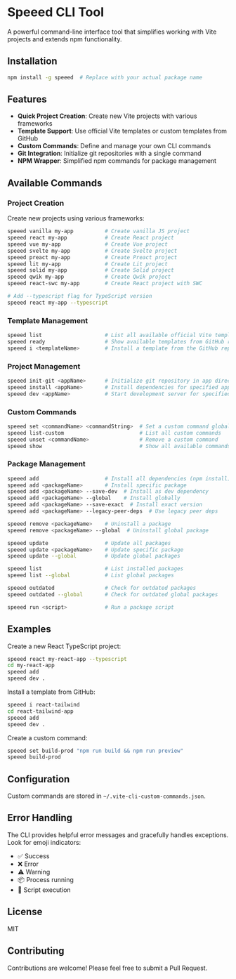 # Speeed CLI Tool

A powerful command-line interface tool that simplifies working with Vite projects and extends npm functionality.

## Installation

```bash
npm install -g speeed  # Replace with your actual package name
```

## Features

- **Quick Project Creation**: Create new Vite projects with various frameworks
- **Template Support**: Use official Vite templates or custom templates from GitHub
- **Custom Commands**: Define and manage your own CLI commands
- **Git Integration**: Initialize git repositories with a single command
- **NPM Wrapper**: Simplified npm commands for package management

## Available Commands

### Project Creation

Create new projects using various frameworks:

```bash
speeed vanilla my-app          # Create vanilla JS project
speeed react my-app            # Create React project
speeed vue my-app              # Create Vue project
speeed svelte my-app           # Create Svelte project
speeed preact my-app           # Create Preact project
speeed lit my-app              # Create Lit project
speeed solid my-app            # Create Solid project
speeed qwik my-app             # Create Qwik project
speeed react-swc my-app        # Create React project with SWC

# Add --typescript flag for TypeScript version
speeed react my-app --typescript
```

### Template Management

```bash
speeed list                    # List all available official Vite templates
speeed ready                   # Show available templates from GitHub repository
speeed i <templateName>        # Install a template from the GitHub repository
```

### Project Management

```bash
speeed init-git <appName>      # Initialize git repository in app directory
speeed install <appName>       # Install dependencies for specified app
speeed dev <appName>           # Start development server for specified app
```

### Custom Commands

```bash
speeed set <commandName> <commandString>  # Set a custom command globally
speeed list-custom                        # List all custom commands
speeed unset <commandName>                # Remove a custom command
speeed show                               # Show all available commands
```

### Package Management

```bash
speeed add                     # Install all dependencies (npm install)
speeed add <packageName>       # Install specific package
speeed add <packageName> --save-dev  # Install as dev dependency
speeed add <packageName> --global    # Install globally
speeed add <packageName> --save-exact  # Install exact version
speeed add <packageName> --legacy-peer-deps  # Use legacy peer deps

speeed remove <packageName>    # Uninstall a package
speeed remove <packageName> --global  # Uninstall global package

speeed update                  # Update all packages
speeed update <packageName>    # Update specific package
speeed update --global         # Update global packages

speeed list                    # List installed packages
speeed list --global           # List global packages

speeed outdated                # Check for outdated packages
speeed outdated --global       # Check for outdated global packages

speeed run <script>            # Run a package script
```

## Examples

Create a new React TypeScript project:
```bash
speeed react my-react-app --typescript
cd my-react-app
speeed add
speeed dev .
```

Install a template from GitHub:
```bash
speeed i react-tailwind
cd react-tailwind-app
speeed add
speeed dev .
```

Create a custom command:
```bash
speeed set build-prod "npm run build && npm run preview"
speeed build-prod
```

## Configuration

Custom commands are stored in `~/.vite-cli-custom-commands.json`.

## Error Handling

The CLI provides helpful error messages and gracefully handles exceptions. Look for emoji indicators:
- ✅ Success
- ❌ Error
- ⚠️ Warning
- 📦 Process running
- 🚀 Script execution

## License

MIT  <!-- Adjust as needed -->

## Contributing

Contributions are welcome! Please feel free to submit a Pull Request.
